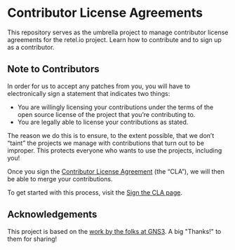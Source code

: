 # Contributor License Agreements

This repository serves as the umbrella project to manage contributor license agreements for the retel.io project.
Learn how to contribute and to sign up as a contributor.

Note to Contributors
--------------------

In order for us to accept any patches from you, you will have to electronically sign a statement that indicates two things:

* You are willingly licensing your contributions under the terms of the open source license of the project that you’re contributing to.
* You are legally able to license your contributions as stated.

The reason we do this is to ensure, to the extent possible, that we don’t “taint” the projects we manage with contributions that turn out to be improper. This protects everyone who wants to use the projects, including you!

Once you sign the [Contributor License Agreement](cla.md) (the “CLA”), we will then be able to merge your contributions.

To get started with this process, visit the [Sign the CLA page](sign-cla.md).

Acknowledgements
----------------
This project is based on the [work by the folks at GNS3](https://github.com/GNS3/cla). A big "Thanks!" to them for sharing!

